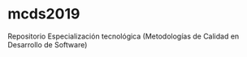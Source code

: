 # mcds2019
Repositorio Especialización tecnológica (Metodologías de Calidad en Desarrollo de Software)
